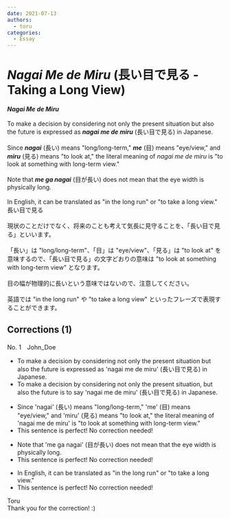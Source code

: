 ```yaml
---
date: 2021-07-13
authors:
  - toru
categories:
  - Essay
---
```


<h1 id="subject_show"><strong><em>Nagai Me de Miru</strong></em> (長い目で見る - Taking a Long View)</h1>
<div class="date" hidden>Jul 13, 2021 08:48</div>
<div id="post"><div id="body_show_ori">
<strong><em>Nagai Me de Miru</strong></em><br/><br/>To make a decision by considering not only the present situation but also the future is expressed as <strong><em>nagai me de miru</em></strong> (長い目で見る) in Japanese.<br/><br/>Since <strong><em>nagai</em></strong> (長い) means "long/long-term," <strong><em>me</em></strong> (目) means "eye/view," and <strong><em>miru</em></strong> (見る) means "to look at," the literal meaning of <em>nagai me de miru</em> is "to look at something with long-term view."<br/><br/>Note that <strong><em>me ga nagai</em></strong> (目が長い) does not mean that the eye width is physically long.<br/><br/>In English, it can be translated as "in the long run" or "to take a long view."
</div></div>

<!-- more -->

<div id="post_ja"><div id="body_show_mo">
長い目で見る<br/><br/>現状のことだけでなく、将来のことも考えて気長に見守ることを、「長い目で見る」といいます。<br/><br/>「長い」は "long/long-term"、「目」は "eye/view"、「見る」は "to look at" を意味するので、「長い目で見る」の文字どおりの意味は "to look at something with long-term view" となります。<br/><br/>目の幅が物理的に長いという意味ではないので、注意してください。<br/><br/>英語では "in the long run" や "to take a long view" といったフレーズで表現することができます。
</div></div>

## Corrections (1)
<div id="block"><div class="first_name"> No. 1　<span class="just_name">John_Doe</span></div><div id="block2">
<ul class="correction_field">
<li class="incorrect">To make a decision by considering not only the present situation but also the future is expressed as 'nagai me de miru' (長い目で見る) in Japanese.</li>
<li class="corrected correct">
To make a decision by considering not only the present situation, but also the future is to say 'nagai me de miru' (長い目で見る) in Japanese.
</li>
</ul>
<ul class="correction_field">
<li class="incorrect">Since 'nagai' (長い) means "long/long-term," 'me' (目) means "eye/view," and 'miru' (見る) means "to look at," the literal meaning of 'nagai me de miru' is "to look at something with long-term view."</li>
<li class="corrected perfect">This sentence is perfect! No correction needed!</li>
</ul>
<ul class="correction_field">
<li class="incorrect">Note that 'me ga nagai' (目が長い) does not mean that the eye width is physically long.</li>
<li class="corrected perfect">This sentence is perfect! No correction needed!</li>
</ul>
<ul class="correction_field">
<li class="incorrect">In English, it can be translated as "in the long run" or "to take a long view."</li>
<li class="corrected perfect">This sentence is perfect! No correction needed!</li>
</ul>
</div><div class="name"><span class="just_name">Toru</span><br>
Thank you for the correction! :)
</div>
</div>
